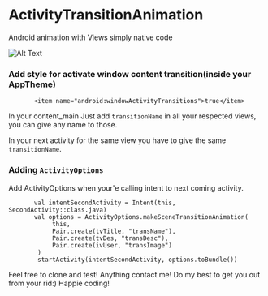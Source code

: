 # ActivityTransitionAnimation
Android animation with Views simply native code

![Alt Text](https://media.giphy.com/media/Jog72mqNMZjHesbJVE/giphy.gif)



### Add style for activate window content transition(inside your AppTheme)
           <item name="android:windowActivityTransitions">true</item>
           
In your content_main Just add `transitionName` in all your respected views,
you can give any name to those.

In your next activity for the same view you have to give the same `transitionName`.

### Adding `ActivityOptions`
  Add ActivityOptions when your'e calling intent to next coming activity.
  
           val intentSecondActivity = Intent(this, SecondActivity::class.java)
           val options = ActivityOptions.makeSceneTransitionAnimation(
                this,
                Pair.create(tvTitle, "transName"),
                Pair.create(tvDes, "transDesc"),
                Pair.create(ivUser, "transImage")
            )
            startActivity(intentSecondActivity, options.toBundle())
            
Feel free to clone and test! Anything contact me! Do my best to get you out from your rid:) Happie coding!            
